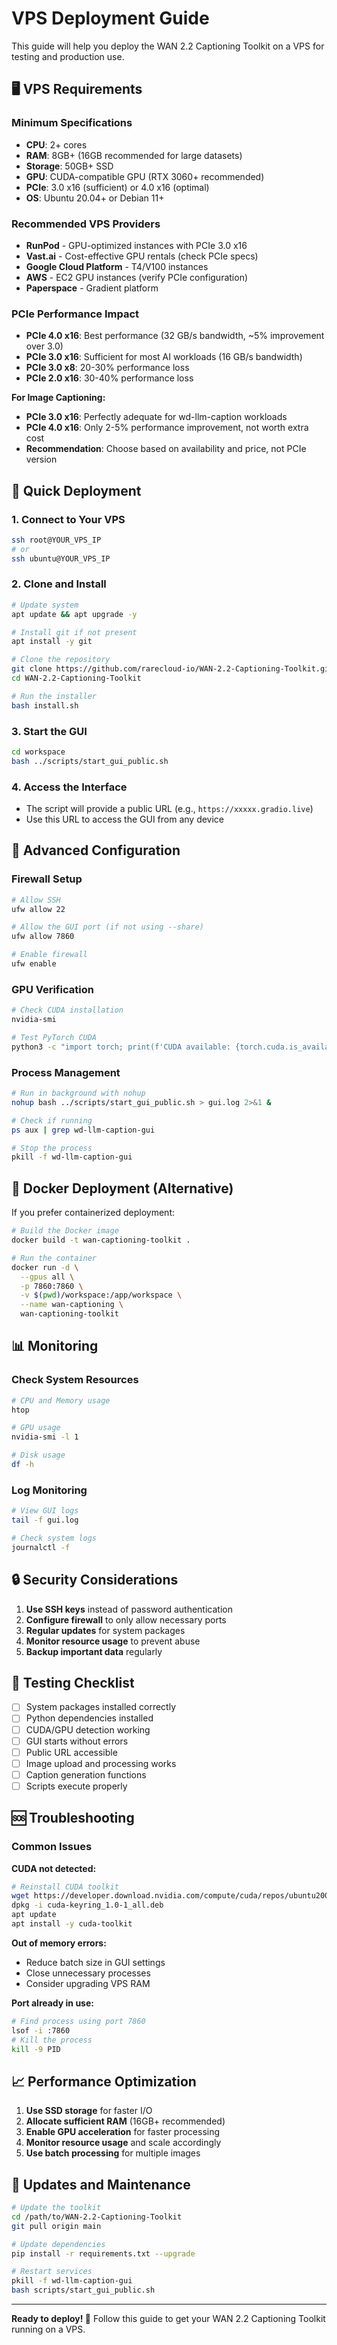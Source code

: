 # VPS Deployment Guide

This guide will help you deploy the WAN 2.2 Captioning Toolkit on a VPS for testing and production use.

## 🖥️ VPS Requirements

### Minimum Specifications
- **CPU**: 2+ cores
- **RAM**: 8GB+ (16GB recommended for large datasets)
- **Storage**: 50GB+ SSD
- **GPU**: CUDA-compatible GPU (RTX 3060+ recommended)
- **PCIe**: 3.0 x16 (sufficient) or 4.0 x16 (optimal)
- **OS**: Ubuntu 20.04+ or Debian 11+

### Recommended VPS Providers
- **RunPod** - GPU-optimized instances with PCIe 3.0 x16
- **Vast.ai** - Cost-effective GPU rentals (check PCIe specs)
- **Google Cloud Platform** - T4/V100 instances
- **AWS** - EC2 GPU instances (verify PCIe configuration)
- **Paperspace** - Gradient platform

### PCIe Performance Impact
- **PCIe 4.0 x16**: Best performance (32 GB/s bandwidth, ~5% improvement over 3.0)
- **PCIe 3.0 x16**: Sufficient for most AI workloads (16 GB/s bandwidth)
- **PCIe 3.0 x8**: 20-30% performance loss
- **PCIe 2.0 x16**: 30-40% performance loss

**For Image Captioning:**
- **PCIe 3.0 x16**: Perfectly adequate for wd-llm-caption workloads
- **PCIe 4.0 x16**: Only 2-5% performance improvement, not worth extra cost
- **Recommendation**: Choose based on availability and price, not PCIe version

## 🚀 Quick Deployment

### 1. Connect to Your VPS
```bash
ssh root@YOUR_VPS_IP
# or
ssh ubuntu@YOUR_VPS_IP
```

### 2. Clone and Install
```bash
# Update system
apt update && apt upgrade -y

# Install git if not present
apt install -y git

# Clone the repository
git clone https://github.com/rarecloud-io/WAN-2.2-Captioning-Toolkit.git
cd WAN-2.2-Captioning-Toolkit

# Run the installer
bash install.sh
```

### 3. Start the GUI
```bash
cd workspace
bash ../scripts/start_gui_public.sh
```

### 4. Access the Interface
- The script will provide a public URL (e.g., `https://xxxxx.gradio.live`)
- Use this URL to access the GUI from any device

## 🔧 Advanced Configuration

### Firewall Setup
```bash
# Allow SSH
ufw allow 22

# Allow the GUI port (if not using --share)
ufw allow 7860

# Enable firewall
ufw enable
```

### GPU Verification
```bash
# Check CUDA installation
nvidia-smi

# Test PyTorch CUDA
python3 -c "import torch; print(f'CUDA available: {torch.cuda.is_available()}')"
```

### Process Management
```bash
# Run in background with nohup
nohup bash ../scripts/start_gui_public.sh > gui.log 2>&1 &

# Check if running
ps aux | grep wd-llm-caption-gui

# Stop the process
pkill -f wd-llm-caption-gui
```

## 🐳 Docker Deployment (Alternative)

If you prefer containerized deployment:

```bash
# Build the Docker image
docker build -t wan-captioning-toolkit .

# Run the container
docker run -d \
  --gpus all \
  -p 7860:7860 \
  -v $(pwd)/workspace:/app/workspace \
  --name wan-captioning \
  wan-captioning-toolkit
```

## 📊 Monitoring

### Check System Resources
```bash
# CPU and Memory usage
htop

# GPU usage
nvidia-smi -l 1

# Disk usage
df -h
```

### Log Monitoring
```bash
# View GUI logs
tail -f gui.log

# Check system logs
journalctl -f
```

## 🔒 Security Considerations

1. **Use SSH keys** instead of password authentication
2. **Configure firewall** to only allow necessary ports
3. **Regular updates** for system packages
4. **Monitor resource usage** to prevent abuse
5. **Backup important data** regularly

## 🧪 Testing Checklist

- [ ] System packages installed correctly
- [ ] Python dependencies installed
- [ ] CUDA/GPU detection working
- [ ] GUI starts without errors
- [ ] Public URL accessible
- [ ] Image upload and processing works
- [ ] Caption generation functions
- [ ] Scripts execute properly

## 🆘 Troubleshooting

### Common Issues

**CUDA not detected:**
```bash
# Reinstall CUDA toolkit
wget https://developer.download.nvidia.com/compute/cuda/repos/ubuntu2004/x86_64/cuda-keyring_1.0-1_all.deb
dpkg -i cuda-keyring_1.0-1_all.deb
apt update
apt install -y cuda-toolkit
```

**Out of memory errors:**
- Reduce batch size in GUI settings
- Close unnecessary processes
- Consider upgrading VPS RAM

**Port already in use:**
```bash
# Find process using port 7860
lsof -i :7860
# Kill the process
kill -9 PID
```

## 📈 Performance Optimization

1. **Use SSD storage** for faster I/O
2. **Allocate sufficient RAM** (16GB+ recommended)
3. **Enable GPU acceleration** for faster processing
4. **Monitor resource usage** and scale accordingly
5. **Use batch processing** for multiple images

## 🔄 Updates and Maintenance

```bash
# Update the toolkit
cd /path/to/WAN-2.2-Captioning-Toolkit
git pull origin main

# Update dependencies
pip install -r requirements.txt --upgrade

# Restart services
pkill -f wd-llm-caption-gui
bash scripts/start_gui_public.sh
```

---

**Ready to deploy! 🚀** Follow this guide to get your WAN 2.2 Captioning Toolkit running on a VPS.
